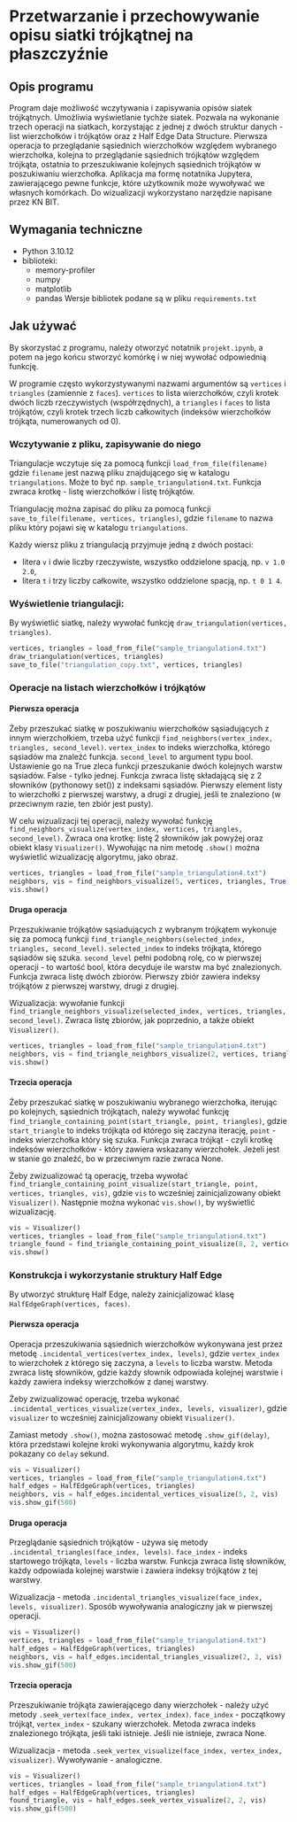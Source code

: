 # Przetwarzanie i przechowywanie opisu siatki trójkątnej na płaszczyźnie

## Opis programu
Program daje możliwość wczytywania i zapisywania opisów siatek trójkątnych.
Umożliwia wyświetlanie tychże siatek.
Pozwala na wykonanie trzech operacji na siatkach, korzystając z jednej z dwóch
struktur danych - list wierzchołków i trójkątów oraz z Half Edge Data Structure.
Pierwsza operacja to przeglądanie sąsiednich wierzchołków względem wybranego wierzchołka,
kolejna to przeglądanie sąsiednich trójkątów względem trójkąta, ostatnia to przeszukiwanie
kolejnych sąsiednich trójkątów w poszukiwaniu wierzchołka.
Aplikacja ma formę notatnika Jupytera, zawierającego pewne funkcje,
które użytkownik może wywoływać we własnych komórkach. Do wizualizacji wykorzystano narzędzie
napisane przez KN BIT. 

## Wymagania techniczne
- Python 3.10.12
- biblioteki:
  - memory-profiler
  - numpy
  - matplotlib
  - pandas
Wersje bibliotek podane są w pliku `requirements.txt`

## Jak używać
By skorzystać z programu, należy otworzyć notatnik `projekt.ipynb`,
a potem na jego końcu stworzyć komórkę i w niej wywołać odpowiednią funkcję.

W programie często wykorzystywanymi nazwami argumentów są `vertices` i `triangles` (zamiennie z `faces`).
`vertices` to lista wierzchołków, czyli krotek dwóch liczb rzeczywistych (współrzędnych), a `triangles` i `faces` to
lista trójkątów, czyli krotek trzech liczb całkowitych (indeksów wierzchołków trójkąta, numerowanych od 0).

### Wczytywanie z pliku, zapisywanie do niego
Triangulacje wczytuje się za pomocą funkcji `load_from_file(filename)`
gdzie `filename` jest nazwą pliku znajdującego się w katalogu `triangulations`.
Może to być np. `sample_triangulation4.txt`.
Funkcja zwraca krotkę - listę wierzchołków i listę trójkątów.

Triangulację można zapisać do pliku za pomocą funkcji `save_to_file(filename, vertices, triangles)`,
gdzie `filename` to nazwa pliku który pojawi się w katalogu `triangulations`.

Każdy wiersz pliku z triangulacją przyjmuje jedną z dwóch postaci:
- litera `v` i dwie liczby rzeczywiste, wszystko oddzielone spacją, np. `v 1.0 2.0`,
- litera `t` i trzy liczby całkowite, wszystko oddzielone spacją, np. `t 0 1 4`.

### Wyświetlenie triangulacji:
By wyświetlić siatkę, należy wywołać funkcję `draw_triangulation(vertices, triangles)`.

```py
vertices, triangles = load_from_file("sample_triangulation4.txt")
draw_triangulation(vertices, triangles)
save_to_file("triangulation_copy.txt", vertices, triangles)
```

### Operacje na listach wierzchołków i trójkątów

#### Pierwsza operacja
Żeby przeszukać siatkę w poszukiwaniu wierzchołków sąsiadujących z innym wierzchołkiem, trzeba użyć funkcji
`find_neighbors(vertex_index, triangles, second_level)`.
`vertex_index` to indeks wierzchołka, którego sąsiadów ma znaleźć funkcja.
`second_level` to argument typu bool. Ustawienie go na True zleca funkcji przeszukanie dwóch kolejnych warstw sąsiadów.
False - tylko jednej. Funkcja zwraca listę składającą się z 2 słowników (pythonowy set()) z indeksami sąsiadów.
Pierwszy element listy to wierzchołki z pierwszej warstwy, a drugi z drugiej, jeśli te znaleziono (w przeciwnym razie,
ten zbiór jest pusty).

W celu wizualizacji tej operacji, należy wywołać funkcję
`find_neighbors_visualize(vertex_index, vertices, triangles, second_level)`.
Zwraca ona krotkę: listę 2 słowników jak powyżej oraz obiekt klasy `Visualizer()`.
Wywołując na nim metodę `.show()` można wyświetlić wizualizację algorytmu, jako obraz.

```py
vertices, triangles = load_from_file("sample_triangulation4.txt")
neighbors, vis = find_neighbors_visualize(5, vertices, triangles, True)
vis.show()
```


#### Druga operacja
Przeszukiwanie trójkątów sąsiadujących z wybranym trójkątem wykonuje się za pomocą funkcji
`find_triangle_neighbors(selected_index, triangles, second_level)`. `selected_index` to indeks
trójkąta, którego sąsiadów się szuka. `second_level` pełni podobną rolę, co w pierwszej operacji - 
to wartość bool, która decyduje ile warstw ma być znalezionych. Funkcja zwraca listę dwóch zbiorów.
Pierwszy zbiór zawiera indeksy trójkątów z pierwszej warstwy, drugi z drugiej.

Wizualizacja: wywołanie funkcji `find_triangle_neighbors_visualize(selected_index, vertices, triangles, second_level)`.
Zwraca listę zbiorów, jak poprzednio, a także obiekt `Visualizer()`.

```py
vertices, triangles = load_from_file("sample_triangulation4.txt")
neighbors, vis = find_triangle_neighbors_visualize(2, vertices, triangles, True)
vis.show()
```

#### Trzecia operacja
Żeby przeszukać siatkę w poszukiwaniu wybranego wierzchołka, iterując po kolejnych, sąsiednich trójkątach,
należy wywołać funkcję `find_triangle_containing_point(start_triangle, point, triangles)`, gdzie
`start_triangle` to indeks trójkąta od którego się zaczyna iterację, `point` - indeks wierzchołka który się szuka.
Funkcja zwraca trójkąt - czyli krotkę indeksów wierzchołków - który zawiera wskazany wierzchołek.
Jeżeli jest w stanie go znaleźć, bo w przeciwnym razie zwraca None.

Żeby zwizualizować tą operację, trzeba wywołać `find_triangle_containing_point_visualize(start_triangle, point,
vertices, triangles, vis)`, gdzie `vis` to wcześniej zainicjalizowany obiekt `Visualizer()`.
Następnie można wykonać `vis.show()`, by wyświetlić wizualizację.

```py
vis = Visualizer()
vertices, triangles = load_from_file("sample_triangulation4.txt")
triangle_found = find_triangle_containing_point_visualize(8, 2, vertices, triangles, vis)
vis.show()
```

### Konstrukcja i wykorzystanie struktury Half Edge
By utworzyć strukturę Half Edge, należy zainicjalizować klasę `HalfEdgeGraph(vertices, faces)`.

#### Pierwsza operacja
Operacja przeszukiwania sąsiednich wierzchołków wykonywana jest przez metodę
`.incidental_vertices(vertex_index, levels)`, gdzie `vertex_index` to wierzchołek z którego się zaczyna, a
`levels` to liczba warstw. Metoda zwraca listę słowników, gdzie każdy słownik odpowiada kolejnej warstwie
i każdy zawiera indeksy wierzchołków z danej warstwy.

Żeby zwizualizować operację, trzeba wykonać `.incidental_vertices_visualize(vertex_index, levels, visualizer)`,
gdzie `visualizer` to wcześniej zainicjalizowany obiekt `Visualizer()`.

Zamiast metody `.show()`, można zastosować metodę `.show_gif(delay)`, która
przedstawi kolejne kroki wykonywania algorytmu, każdy krok pokazany co `delay` sekund.

```python
vis = Visualizer()
vertices, triangles = load_from_file("sample_triangulation4.txt")
half_edges = HalfEdgeGraph(vertices, triangles)
neighbors, vis = half_edges.incidental_vertices_visualize(5, 2, vis)
vis.show_gif(500)
```

#### Druga operacja
Przeglądanie sąsiednich trójkątów - używa się metody `.incidental_triangles(face_index, levels)`.
`face_index` - indeks startowego trójkąta, `levels` - liczba warstw.
Funkcja zwraca listę słowników, każdy odpowiada kolejnej warstwie i zawiera indeksy trójkątów z tej warstwy.

Wizualizacja - metoda `.incidental_triangles_visualize(face_index, levels, visualizer)`.
Sposób wywoływania analogiczny jak w pierwszej operacji.

```python
vis = Visualizer()
vertices, triangles = load_from_file("sample_triangulation4.txt")
half_edges = HalfEdgeGraph(vertices, triangles)
neighbors, vis = half_edges.incidental_triangles_visualize(2, 2, vis)
vis.show_gif(500)
```

#### Trzecia operacja
Przeszukiwanie trójkąta zawierającego dany wierzchołek - należy użyć metody
`.seek_vertex(face_index, vertex_index)`. `face_index` - początkowy trójkąt,
`vertex_index` - szukany wierzchołek. Metoda zwraca indeks znalezionego trójkąta,
jeśli taki istnieje. Jeśli nie istnieje, zwraca None.

Wizualizacja - metoda `.seek_vertex_visualize(face_index, vertex_index, visualizer)`.
Wywoływanie - analogiczne.

```python
vis = Visualizer()
vertices, triangles = load_from_file("sample_triangulation4.txt")
half_edges = HalfEdgeGraph(vertices, triangles)
found_triangle, vis = half_edges.seek_vertex_visualize(2, 2, vis)
vis.show_gif(500)
```